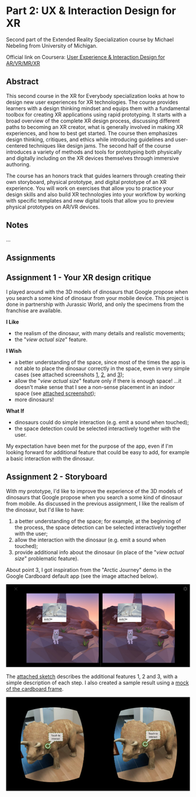 # Part 2: UX & Interaction Design for XR #

Second part of the Extended Reality Specialization course by Michael Nebeling from University of Michigan.

Official link on Coursera: [User Experience & Interaction Design for AR/VR/MR/XR](https://www.coursera.org/learn/user-experience-interaction-design-augmented-virtual-mixed-extended-reality)

## Abstract ##

This second course in the XR for Everybody specialization looks at how to design new user experiences for XR
technologies. The course provides learners with a design thinking mindset and equips them with a fundamental toolbox for
creating XR applications using rapid prototyping. It starts with a broad overview of the complete XR design process,
discussing different paths to becoming an XR creator, what is generally involved in making XR experiences, and how to
best get started. The course then emphasizes design thinking, critiques, and ethics while introducing guidelines and
user-centered techniques like design jams. The second half of the course introduces a variety of methods and tools for
prototyping both physically and digitally including on the XR devices themselves through immersive authoring.

The course has an honors track that guides learners through creating their own storyboard, physical prototype, and
digital prototype of an XR experience. You will work on exercises that allow you to practice your design skills and also
build XR technologies into your workflow by working with specific templates and new digital tools that allow you to
preview physical prototypes on AR/VR devices.

## Notes ##

...

## Assignments ##

## Assignment 1 - Your XR design critique ##

I played around with the 3D models of dinosaurs that Google propose when you search a some kind of dinosaur from your
mobile device. This project is done in partnership with Jurassic World, and only the specimens from the franchise are
available.

**I Like**

- the realism of the dinosaur, with many details and realistic movements;
- the "_view actual size_" feature.

**I Wish**

- a better understanding of the space, since most of the times the app is not able to place the dinosaur correctly in
  the space, even in very simple cases (see attached screenshots [1](./assignments-materials/triceratops_1.jpg), 
  [2](./assignments-materials/triceratops_2.jpg), and [3](./assignments-materials/triceratops_3.jpg));
- allow the "_view actual size_" feature only if there is enough space! ...it doesn't make sense that I see a non-sense
  placement in an indoor space (see [attached screenshot](assignments-materials/triceratops_0.jpg));
- more dinosaurs!

**What If**

- dinosaurs could do simple interaction (e.g. emit a sound when touched);
- the space detection could be selected interactively together with the user.

My expectation have been met for the purpose of the app, even if I'm looking forward for additional feature that could
be easy to add, for example a basic interaction with the dinosaur.


## Assignment 2 - Storyboard ##

With my prototype, I'd like to improve the experience of the 3D models of dinosaurs that Google propose when you search
a some kind of dinosaur from mobile. As discussed in the previous assignment, I like the realism of the dinosaur, but
I'd like to have:

1. a better understanding of the space; for example, at the beginning of the process, the space detection can be
   selected interactively together with the user;
2. allow the interaction with the dinosaur (e.g. emit a sound when touched);
3. provide additional info about the dinosaur (in place of the "_view actual size_" problematic feature).

About point 3, I got inspiration from the "Arctic Journey" demo in the Google Cardboard default app (see the image
attached below).

![see attached image](assignments-materials/Google-Cardboard-demo-Arctic-Journey.jpg)

The [attached sketch](assignments-materials/Sketch.jpg) describes the additional features 1, 2 and 3, with a simple
description of each step. I also created a sample result using a [mock of the cardboard frame](design-materials/stereo_view.png).

![see attached image](assignments-materials/triceratops-mock.png)
